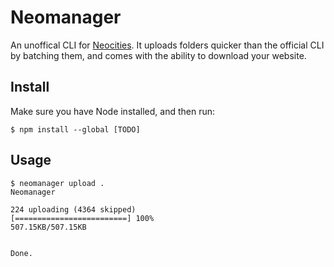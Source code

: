 # Neomanager

An unoffical CLI for [Neocities](https://neocities.org). It uploads folders quicker than the official CLI by batching them, and comes with the ability to download your website.

## Install

Make sure you have Node installed, and then run:

```
$ npm install --global [TODO]
```

## Usage

```
$ neomanager upload .
Neomanager

224 uploading (4364 skipped)
[=========================] 100%
507.15KB/507.15KB


Done.
```
